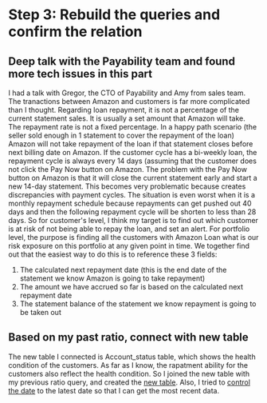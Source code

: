 # Step 3: Rebuild the queries and confirm the relation
## Deep talk with the Payability team and found more tech issues in this part
I had a talk with Gregor, the CTO of Payability and Amy from sales team. The tranactions between Amazon and customers is far more complicated than I thought.
Regarding loan repayment, it is not a percentage of the current statement sales. It is usually a set amount that Amazon will take. The repayment rate is not a fixed percentage.
In a happy path scenario (the seller sold enough in 1 statement to cover the repayment of the loan) Amazon will not take repayment of the loan if that statement closes before next billing date on Amazon. If the customer cycle has a bi-weekly loan, the repayment cycle is always every 14 days (assuming that the customer does not click the Pay Now button on Amazon. The problem with the Pay Now button on Amazon is that it will close the current statement early and start a new 14-day statement. This becomes very problematic because creates discrepancies with payment cycles. The situation is even worst when it is a monthly repayment schedule because repayments can get pushed out 40 days and then the following repayment cycle will be shorten to less than 28 days.
So for customer's level, I think my target is to find out which customer is at risk of not being able to repay the loan, and set an alert. For portfolio level, the purpose is finding all the customers with Amazon Loan what is our risk exposure on this portfolio at any given point in time.
We together find out that the easiest way to do this is to reference these 3 fields:
1. The calculated next repayment date (this is the end date of the statement we know Amazon is going to take repayment)
2. The amount we have accrued so far is based on the calculated next repayment date
3. The statement balance of the statement we know repayment is going to be taken out
## Based on my past ratio, connect with new table
The new table I connected is Account_status table, which shows the health condition of the customers. As far as I know, the rapatment ability for the customers also reflect the health condition. So I joined the new table with my previous ratio query, and created the [new table](https://github.com/wz2392/nyu-itp-spring23-payability/blob/main/Sprint%204/Loan_service/New_loan_ratio.sql).
Also, I tried to [control the date](https://github.com/wz2392/nyu-itp-spring23-payability/blob/main/Sprint%204/Loan_service/end_date_control.sql) to the latest date so that I can get the most recent data.
